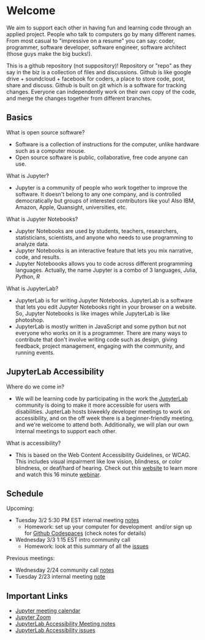 # Welcome

We aim to support each other in having fun and learning code through an applied project. People who talk to computers go by many different names. From most casual to "impressive on a resume" you can say: coder, programmer, software developer, software engineer, software architect (those guys make the big bucks!).  

This is a github repository (not suppository)! Repository or "repo" as they say in the biz is a collection of files and discussions. Github is like google drive + soundcloud + facebook for coders, a place to store code, post, share and discuss. Github is built on git which is a software for tracking changes. Everyone can independently work on their own copy of the code, and merge the changes together from different branches. 

## Basics 

What is open source software? 
* Software is a collection of instructions for the computer, unlike hardware such as a computer mouse.
* Open source software is public, collaborative, free code anyone can use.

What is Jupyter?
* Jupyter is a community of people who work together to improve the software. It doesn't belong to any one company, and is controlled democratically but groups of interested contributors like you! Also IBM, Amazon, Apple, Quansight, universities, etc.

What is Jupyter Notebooks?
* Jupyter Notebooks are used by students, teachers, researchers, statisticians, scientists, and anyone who needs to use programming to analyze data.
* Jupyter Notebooks is an interactive feature that lets you mix narrative, code, and results.
* Jupyter Noteboooks allows you to code across different programming languages. Actually, the name Jupyter is a combo of 3 languages, *Ju*lia, *Pyt*hon, *R*

What is JupyterLab?
* JupyterLab is for writing Jupyter Notebooks. JupyterLab is a software that lets you edit Jupyter Notebooks right in your browser on a website. So, Jupyter Notebooks is like images while JupyterLab is like photoshop.
* JupyterLab is mostly written in JavaScript and some python but not everyone who works on it is a programmer. There are many ways to contribute that don't involve writing code such as design, giving feedback, project management, engaging with the community, and running events. 

## JupyterLab Accessibility 

Where do we come in?
* We will be learning code by participating in the work the [JupyterLab](https://github.com/jupyterlab/jupyterlab) community is doing to make it more accessible for users with disabilities. JupterLab hosts biweekly developer meetings to work on accessibility, and on the off week there is a beginner-friendly meeting, and we're welcome to attend both. Additionally, we will plan our own internal meetings to support each other. 

What is accessibility?
* This is based on the Web Content Accessibility Guidelines, or WCAG. This includes visual impairment like low vision, blindness, or color blindness, or deaf/hard of hearing. Check out this [website](https://www.a11yproject.com/) to learn more and watch this 16 minute [webinar](https://mawconsultingllc.com/webinars/webinar-intro-to-accessibility/).

## Schedule

Upcoming:
* Tuesday 3/2 5:30 PM EST internal meeting [notes](https://github.com/saulshanabrook/jupyterlab-accessibility/discussions/8)
    *   Homework: set up your computer for development  and/or sign up for [Github Codespaces](https://github.com/features/codespaces) (check notes for details)
* Wednesday 3/3 1:15 EST intro community call
    *   Homework: look at this summary of all the [issues](https://github.com/jupyterlab/jupyterlab/pull/9399)

Previous meetings:
*   Wednesday 2/24 community call [notes](https://github.com/jupyterlab/team-compass/issues/98#issuecomment-786314705)
*   Tuesday 2/23 internal meeting [note](https://github.com/saulshanabrook/jupyterlab-accessibility/discussions/1)

## Important Links

*   [Jupyter meeting calendar](https://jupyter.readthedocs.io/en/latest/community/content-community.html#jupyter-community-meetings)
*   [Jupyter Zoom](https://zoom.us/my/jovyan?pwd=c0JZTHlNdS9Sek9vdzR3aTJ4SzFTQT09)
*   [JupyterLab Accessibility Meeting notes](https://github.com/jupyterlab/team-compass/issues/98)
*   [JupyterLab Accessibility issues](https://github.com/jupyterlab/jupyterlab/issues?q=is%3Aopen+is%3Aissue+label%3Atag%3AAccessibility)
